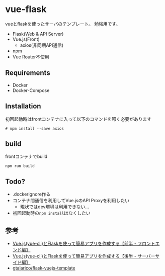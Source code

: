 vue-flask
=========

vueとflaskを使ったサーバのテンプレート。
勉強用です。

- Flask(Web & API Server)
- Vue.js(Front)
  - axios(非同期API通信)
- npm
- Vue Router不使用

## Requirements

- Docker
- Docker-Compose

## Installation

初回起動時はfrontコンテナに入って以下のコマンドを叩く必要があります

```
# npm install --save axios
```

## build

frontコンテナでbuild

```
npm run build
```

## Todo?

- .dockerignore作る
- コンテナ間通信を利用してVue.jsのAPI Proxyを利用したい
  - 現状ではdev環境は利用できない…
- 初回起動時の`npm install`はなくしたい

## 参考

- [Vue.js(vue-cli)とFlaskを使って簡易アプリを作成する【前半 - フロントエンド編】](https://qiita.com/mitch0807/items/2a93d93adbf6b5fc445c)
- [Vue.js(vue-cli)とFlaskを使って簡易アプリを作成する【後半 - サーバーサイド編】](https://qiita.com/mitch0807/items/c2e84beee6c9a61e86cd)
- [gtalarico/flask-vuejs-template](https://github.com/gtalarico/flask-vuejs-template)
